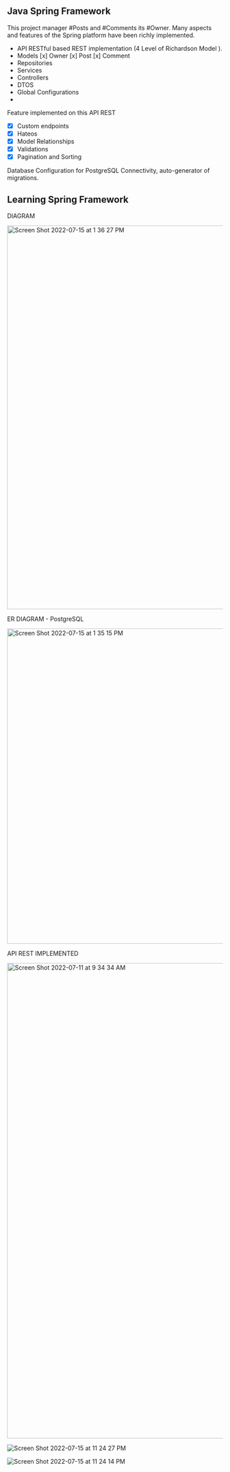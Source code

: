 
## Java Spring Framework

This project manager #Posts and #Comments its #Owner.
Many aspects and features of the Spring platform have been richly implemented.

- API RESTful based REST implementation (4 Level of Richardson Model ).
- Models [x] Owner [x] Post [x] Comment 
- Repositories
- Services
- Controllers
- DTOS
- Global Configurations
- 
Feature implemented on this API REST

- [x] Custom endpoints 
- [x] Hateos
- [x] Model Relationships
- [x] Validations
- [x] Pagination and Sorting

Database Configuration for PostgreSQL Connectivity, auto-generator of migrations.

## Learning Spring Framework

DIAGRAM

<img width="896" alt="Screen Shot 2022-07-15 at 1 36 27 PM" src="https://user-images.githubusercontent.com/82730685/179224338-bf98c610-9197-46ef-b77d-8ec6b2eb715a.png">


ER DIAGRAM - PostgreSQL

<img width="736" alt="Screen Shot 2022-07-15 at 1 35 15 PM" src="https://user-images.githubusercontent.com/82730685/179224362-0d5eb6ee-033f-4613-a6a1-339e3c8927e8.png">



API REST IMPLEMENTED

<img width="1110" alt="Screen Shot 2022-07-11 at 9 34 34 AM" src="https://user-images.githubusercontent.com/82730685/178223051-eaea2c03-5c0a-45d1-937c-f3e42aac390a.png">

![Screen Shot 2022-07-15 at 11 24 27 PM](https://user-images.githubusercontent.com/82730685/179320443-8974647d-8c37-4c50-8a75-b7d293d7f7d2.png)

![Screen Shot 2022-07-15 at 11 24 14 PM](https://user-images.githubusercontent.com/82730685/179320463-58f3c563-2641-4dc3-8313-339abc4753cc.png)

